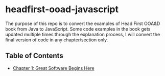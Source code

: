 # headfirst-ooad-javascript
The purpose of this repo is to convert the examples of Head First OOA&D book from Java to JavaScript. Some code examples in the book gets updated multiple times through the explanation process, I will convert the final version of code in any chapter/section only.

## Table of Contents
- [Chapter 1: Great Software Begins Here](https://github.com/AdeebTwait/headfirst-ooad-javascript/tree/main/chapter-1)
